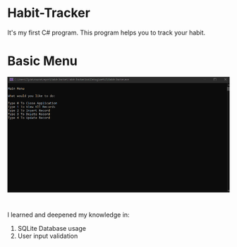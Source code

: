 # Habit-Tracker
It's my first C# program. This program helps you to track your habit.

# Basic Menu

![](https://github.com/ClydeCode/Habit-Tracker/blob/main/Menu.png)

# 
I learned and deepened my knowledge in:
1. SQLite Database usage
2. User input validation
